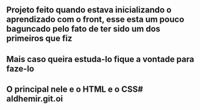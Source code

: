 ## Projeto feito quando estava inicializando o aprendizado com o front, esse esta um pouco baguncado pelo fato de ter sido um dos primeiros que fiz
## Mais caso queira estuda-lo fique a vontade para faze-lo 
## O principal nele e o HTML e o CSS#   a l d h e m i r . g i t . o i  
 